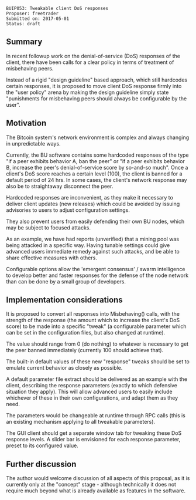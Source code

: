     BUIP053: Tweakable client DoS responses
    Proposer: freetrader
    Submitted on: 2017-05-01
    Status: draft

Summary
-------

In recent followup work on the denial-of-service (DoS) responses of the
client, there have been calls for a clear policy in terms of treatment
of misbehaving peers.

Instead of a rigid "design guideline" based approach, which still
hardcodes certain responses, it is proposed to move client DoS response
firmly into the "user policy" arena by making the design guideline
simply state "punishments for misbehaving peers should always be
configurable by the user".

Motivation
----------

The Bitcoin system's network environment is complex and always changing
in unpredictable ways.

Currently, the BU software contains some hardcoded responses of the type
"if a peer exhibits behavior A, ban the peer" or "if a peer exhibits
behavior B, increase the peer's denial-of-service score by so-and-so
much". Once a client's DoS score reaches a certain level (100), the
client is banned for a default period of 24 hrs. In some cases, the
client's network response may also be to straightaway disconnect the
peer.

Hardcoded responses are inconvenient, as they make it necessary to
deliver client updates (new releases) which could be avoided by issuing
advisories to users to adjust configuration settings.

They also prevent users from easily defending their own BU nodes, which
may be subject to focused attacks.

As an example, we have had reports (unverified) that a mining pool was
being attacked in a specific way. Having tunable settings could give
advanced users immediate remedy against such attacks, and be able to
share effective measures with others.

Configurable options allow the 'emergent consensus' / swarm intelligence
to develop better and faster responses for the defense of the node
network than can be done by a small group of developers.

Implementation considerations
-----------------------------

It is proposed to convert all responses into Misbehaving() calls, with
the strength of the response (the amount which to increase the client's
DoS score) to be made into a specific "tweak" (a configurable parameter
which can be set in the configuration files, but also changed at
runtime).

The value should range from 0 (do nothing) to whatever is necessary to
get the peer banned immediately (currently 100 should achieve that).

The built-in default values of these new "response" tweaks should be set
to emulate current behavior as closely as possible.

A default parameter file extract should be delivered as an example with
the client, describing the response parameters (exactly to which
defensive situation they apply). This will allow advanced users to
easily include whichever of these in their own configurations, and adapt
them as they need.

The parameters would be changeable at runtime through RPC calls (this is
an existing mechanism applying to all tweakable parameters).

The GUI client should get a separate window tab for tweaking these DoS
response levels. A slider bar is envisioned for each response parameter,
preset to its configured value.

Further discussion
------------------

The author would welcome discussion of all aspects of this proposal, as
it is currently only at the "concept" stage - although technically it
does not require much beyond what is already available as features in
the software.
